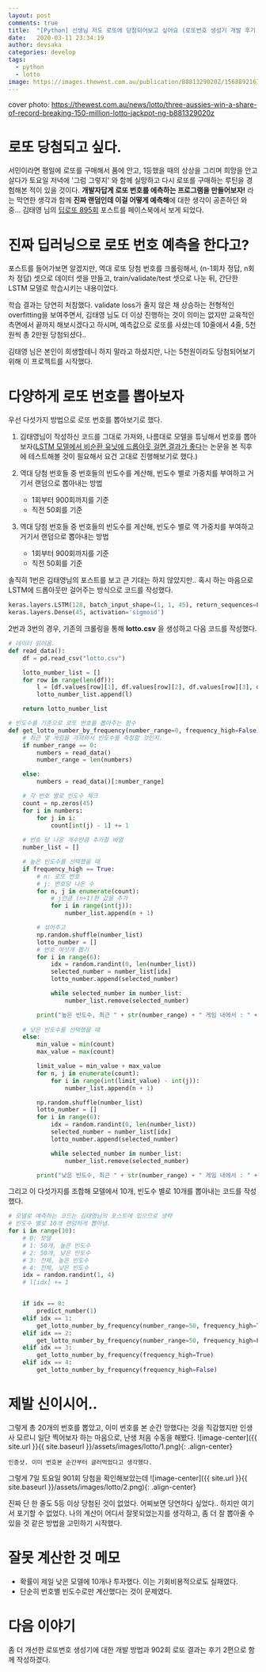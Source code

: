 ```yaml
---
layout: post
comments: true
title:  "[Python] 선생님 저도 로또에 당첨되어보고 싶어요 (로또번호 생성기 개발 후기 1)"
date:   2020-03-11 23:34:19
author: devsaka
categories: develop
tags:
  - python
  - lotto
image: https://images.thewest.com.au/publication/B881329020Z/1568892161788_GI42DQLRC.2-2.JPG?imwidth=810&impolicy=wan_v3
---
```


cover photo: https://thewest.com.au/news/lotto/three-aussies-win-a-share-of-record-breaking-150-million-lotto-jackpot-ng-b881329020z

# 로또 당첨되고 싶다.

서민이라면 평일에 로또를 구매해서 품에 안고, 1등했을 때의 상상을 그리며 희망을 안고 살다가 토요일 저녁에 '그럼 그렇지' 와 함께 실망하고 다시 로또를 구매하는 루틴을 경험해본 적이 있을 것이다. **개발자답게 로또 번호를 에측하는 프로그램을 만들어보자!** 라는 막연한 생각과 함께 **진짜 랜덤인데 이걸 어떻게 예측해**에 대한 생각이 공존하던 와중... 김태영 님의 [딥로또 895회](https://tykimos.github.io/2020/01/25/keras_lstm_lotto_v895/) 포스트를 페이스북에서 보게 되었다.

# 진짜 딥러닝으로 로또 번호 예측을 한다고?

포스트를 들어가보면 알겠지만, 역대 로또 당첨 번호를 크롤링해서, (n-1회차 정답, n회차 정답) 셋으로 데이터 셋을 만들고, train/validate/test 셋으로 나눈 뒤, 간단한 LSTM 모델로 학습시키는 내용이었다. 

학습 결과는 당연히 처참했다. validate loss가 줄지 않은 채 상승하는 전형적인 overfitting을 보여주면서, 김태영 님도 더 이상 진행하는 것이 의미는 없지만 교육적인 측면에서 끝까지 해보시겠다고 하시며, 예측값으로 로또를 사셨는데 10줄에서 4줄, 5천원씩 총 2만원 당첨되셨다..

김태영 님은 본인이 희생할테니 하지 말라고 하셨지만, 나는 5천원이라도 당첨되어보기 위해 이 프로젝트를 시작했다.

# 다양하게 로또 번호를 뽑아보자

우선 다섯가지 방법으로 로또 번호를 뽑아보기로 했다.
1. 김태영님이 작성하신 코드를 그대로 가져와, 나름대로 모델을 튜닝해서 번호를 뽑아보자([LSTM 모델에서 비순환 유닛에 드롭아웃 걸면 결과가 좋다](https://catsirup.github.io/ai/2020/03/02/Recurrent_Neural_Network_Regularization.html)는 논문을 본 직후에 테스트해볼 것이 필요해서 요건 고대로 진행해보기로 했다.)
2. 역대 당첨 번호들 중 번호들의 빈도수를 계산해, 빈도수 별로 가중치를 부여하고 거기서 랜덤으로 뽑아내는 방법
    - 1회부터 900회까지를 기준
    - 직전 50회를 기준

3. 역대 당첨 번호들 중 번호들의 빈도수를 게산해, 빈도수 별로 역 가중치를 부여하고 거기서 랜덤으로 뽑아내는 방법
    - 1회부터 900회까지를 기준
    - 직전 50회를 기준

솔직히 1번은 김태영님의 포스트를 보고 큰 기대는 하지 않았지만.. 혹시 하는 마음으로 LSTM에 드롭아웃만 걸어주는 방식으로 코드를 작성했다.

```python
keras.layers.LSTM(128, batch_input_shape=(1, 1, 45), return_sequences=False, stateful=True, dropout=0.2),
keras.layers.Dense(45, activation='sigmoid')
```

2번과 3번의 경우, 기존의 크롤링을 통해 **lotto.csv** 을 생성하고 다음 코드를 작성했다.

```python
# 데이터 읽어옴.
def read_data():
    df = pd.read_csv("lotto.csv")

    lotto_number_list = []
    for row in range(len(df)):
        l = [df.values[row][1], df.values[row][2], df.values[row][3], df.values[row][4], df.values[row][5], df.values[row][6]]
        lotto_number_list.append(l)

    return lotto_number_list

# 빈도수를 기준으로 로또 번호를 뽑아주는 함수
def get_lotto_number_by_frequency(number_range=0, frequency_high=False):
    # 최근 몇 게임을 가져와서 빈도수를 측정할 것인지.
    if number_range == 0:
        numbers = read_data()
        number_range = len(numbers)

    else:
        numbers = read_data()[:number_range]

    # 각 번호 별로 빈도수 체크
    count = np.zeros(45)
    for i in numbers:
        for j in i:
            count[int(j) - 1] += 1
    
    # 번호 당 나온 개수만큼 추가할 배열
    number_list = []

    # 높은 빈도수를 선택했을 때
    if frequency_high == True:     
        # n: 로또 번호
        # j: 번호당 나온 수
        for n, j in enumerate(count):
            # j만큼 (n+1)한 값을 추가
            for i in range(int(j)):
                number_list.append(n + 1)

        # 섞어주고
        np.random.shuffle(number_list)
        lotto_number = []
        # 번호 여섯개 뽑기
        for i in range(6):
            idx = random.randint(0, len(number_list))
            selected_number = number_list[idx]
            lotto_number.append(selected_number)

            while selected_number in number_list:
                number_list.remove(selected_number)

        print("높은 빈도수, 최근 " + str(number_range) + " 게임 내에서 : " + str(sorted(lotto_number)))
     
    # 낮은 빈도수를 선택했을 때
    else:
        min_value = min(count)
        max_value = max(count)

        limit_value = min_value + max_value    
        for n, j in enumerate(count):
            for i in range(int(limit_value) - int(j)):
                number_list.append(n + 1)

        np.random.shuffle(number_list)
        lotto_number = []
        for i in range(6):
            idx = random.randint(0, len(number_list))
            selected_number = number_list[idx]
            lotto_number.append(selected_number)

            while selected_number in number_list:
                number_list.remove(selected_number)

        print("낮은 빈도수, 최근 " + str(number_range) + " 게임 내에서 : " + str(sorted(lotto_number)))
```

그리고 이 다섯가지를 조합해 모델에서 10개, 빈도수 별로 10개를 뽑아내는 코드를 작성했다.

```python
# 모델로 예측하는 코드는 김태영님의 포스트에 있으므로 생략
# 빈도수 별로 10개 랜덤하게 뽑아냄.
for i in range(10):
    # 0: 모델
    # 1: 50개, 높은 빈도수
    # 2: 50개, 낮은 빈도수
    # 3: 전체, 높은 빈도수
    # 4: 전체, 낮은 빈도수
    idx = random.randint(1, 4)
    # l[idx] += 1


    if idx == 0:
        predict_number(1)
    elif idx == 1:
        get_lotto_number_by_frequency(number_range=50, frequency_high=True)
    elif idx == 2:
        get_lotto_number_by_frequency(number_range=50, frequency_high=False)
    elif idx == 3:
        get_lotto_number_by_frequency(frequency_high=True)
    elif idx == 4:
        get_lotto_number_by_frequency(frequency_high=False)
```

# 제발 신이시어..
그렇게 총 20개의 번호를 뽑았고, 이미 번호를 본 순간 망했다는 것을 직감했지만 인생사 모르니 일단 찍어보자 하는 마음으로, 난생 처음 수동을 해봤다.
![image-center]({{ site.url }}{{ site.baseurl }}/assets/images/lotto/1.png){: .align-center}
```
인증샷. 이미 번호본 순간부터 글러먹었다고 생각했다.
```

그렇게 7일 토요일 901회 당첨을 확인해보았는데
![image-center]({{ site.url }}{{ site.baseurl }}/assets/images/lotto/2.png){: .align-center}

진짜 단 한 줄도 5등 이상 당첨된 것이 없었다. 어찌보면 당연하다 싶었다.. 하지만 여기서 포기할 수 없었다. 나의 계산이 어디서 잘못되었는지를 생각하고, 좀 더 잘 뽑아줄 수 있을 것 같은 방법을 고민하기 시작했다.

# 잘못 계산한 것 메모
- 확률이 제일 낮은 모델에 10개나 투자했다. 이는 기회비용적으로도 실패였다.
- 단순히 번호별 빈도수로만 계산했다는 것이 문제였다. 

# 다음 이야기
좀 더 개선한 로또번호 생성기에 대한 개발 방법과 902회 로또 결과는 후기 2편으로 함께 작성하겠다.
